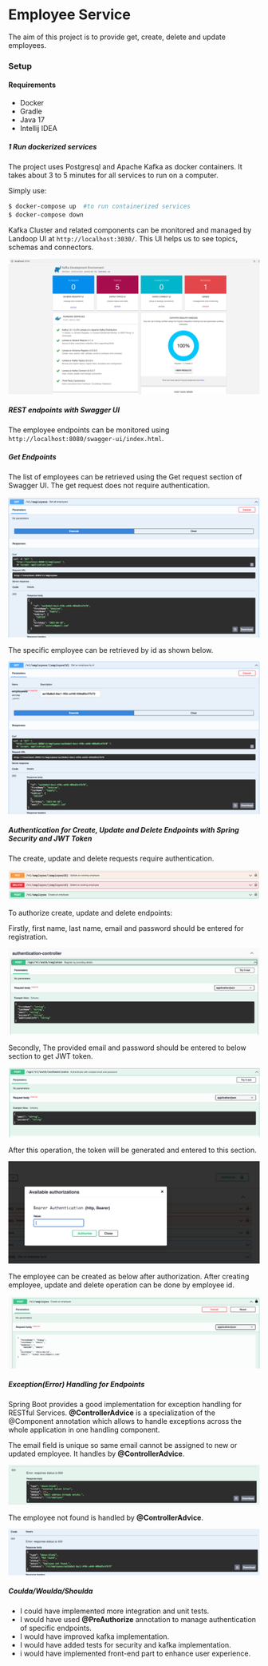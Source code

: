# Employee Service

The aim of this project is to provide get, create, delete and update employees.

### Setup

#### Requirements

- Docker
- Gradle
- Java 17
- Intellij IDEA

##### 1 Run dockerized services

The project uses Postgresql and Apache Kafka as docker containers. It takes about 3 to 5 minutes for all services to run on a computer.

Simply use:

 ```sh
$ docker-compose up  #to run containerized services
$ docker-compose down
 ```
 
 Kafka Cluster and related components can be monitored and managed by Landoop UI at `http://localhost:3030/`. This UI helps us to see topics, schemas and connectors.


![Kafka Landoop UI](assets/landoop_ui.png)


##### REST endpoints with Swagger UI

The employee endpoints can be monitored using `http://localhost:8080/swagger-ui/index.html`.

##### Get Endpoints

The list of employees can be retrieved using the Get request section of Swagger UI. The get request does not require authentication.

![Swagger_UI_GET](assets/get_request.png)

The specific employee can be retrieved by id as shown below.

![Swagger_UI_GETBYID](assets/get_by_id.png)

##### Authentication for Create, Update and Delete Endpoints with Spring Security and JWT Token

The create, update and delete requests require authentication.

![Swagger_UI_other_requests](assets/authenticated_requests.png)

To authorize create, update and delete endpoints:

Firstly, first name, last name, email and password should be entered for registration. 

![Swagger_UI_other_requests](assets/register.png)

Secondly, The provided email and password should be entered to below section to get JWT token.

![Swagger_UI_other_requests](assets/authentication.png)

After this operation, the token will be generated and entered to this section.

![Swagger_UI_authorization](assets/authorization.png)

The employee can be created as below after authorization. After creating employee, update and delete operation can be done by employee id.

![Swagger_UI_post](assets/post.png)

##### Exception(Error) Handling for Endpoints
Spring Boot provides a good implementation for exception handling for RESTful Services. **@ControllerAdvice** is a specialization of the @Component annotation which allows to handle exceptions across the whole application in one handling component.

The email field is unique so same email cannot be assigned to new or updated employee. It handles by **@ControllerAdvice**.

![Swagger_UI_email](assets/duplicate_email_issue.png)

The employee not found is handled by **@ControllerAdvice**.

![Swagger_UI_email](assets/employee_not_found.png)

##### Coulda/Woulda/Shoulda


- I could have implemented more integration and unit tests.
- I would have used **@PreAuthorize** annotation to manage authentication of specific endpoints.
- I would have improved kafka implementation.
- I would have added tests for security and kafka implementation.
- i would have implemented front-end part to enhance user experience.